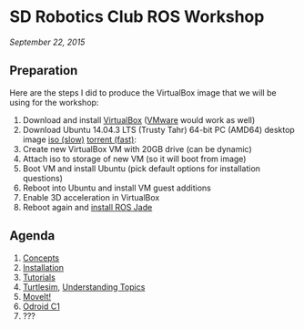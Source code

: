 # SD Robotics Club ROS Workshop

*September 22, 2015*

## Preparation

Here are the steps I did to produce the VirtualBox image that we will be using for the workshop:

1. Download and install [VirtualBox](https://www.virtualbox.org/wiki/Downloads) ([VMware](https://www.vmware.com/) would work as well)
2. Download Ubuntu 14.04.3 LTS (Trusty Tahr) 64-bit PC (AMD64) desktop image [iso (slow)](http://releases.ubuntu.com/14.04/ubuntu-14.04.3-desktop-amd64.iso) [torrent (fast)](http://releases.ubuntu.com/14.04/ubuntu-14.04.3-desktop-amd64.iso.torrent): 
3. Create new VirtualBox VM with 20GB drive (can be dynamic)
4. Attach iso to storage of new VM (so it will boot from image)
5. Boot VM and install Ubuntu (pick default options for installation questions)
6. Reboot into Ubuntu and install VM guest additions
7. Enable 3D acceleration in VirtualBox
8. Reboot again and [install ROS Jade](http://wiki.ros.org/jade/Installation/Ubuntu)

## Agenda

1. [Concepts](http://wiki.ros.org/ROS/Higher-Level%20Concepts)
2. [Installation](http://wiki.ros.org/jade/Installation/Ubuntu)
3. [Tutorials](http://wiki.ros.org/ROS/Tutorials)
4. [Turtlesim](http://wiki.ros.org/turtlesim), [Understanding Topics](http://wiki.ros.org/ROS/Tutorials/UnderstandingTopics)
5. [MoveIt!](http://moveit.ros.org/)
6. [Odroid C1](http://www.hardkernel.com/main/products/prdt_info.php?g_code=G141578608433)
7. ???
